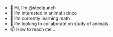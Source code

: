 - 👋 Hi, I’m @steelpunch
- 👀 I’m interested in animal scince
- 🌱 I’m currently learning math
- 💞️ I’m looking to collaborate on study of animals
- 📫 How to reach me ...

<!---
steelpunch/steelpunch is a ✨ special ✨ repository because its `README.md` (this file) appears on your GitHub profile.
You can click the Preview link to take a look at your changes.
--->
